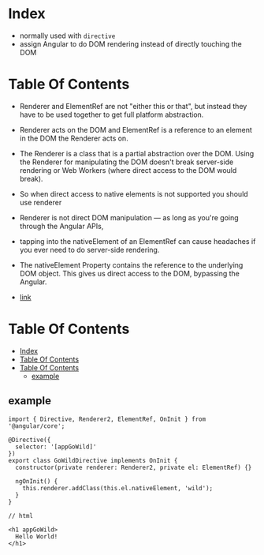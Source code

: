 # Index

- normally used with `directive`
- assign Angular to do DOM rendering instead of directly touching the DOM

# Table Of Contents

- Renderer and ElementRef are not "either this or that", but instead they have to be used together to get full platform abstraction.
- Renderer acts on the DOM and ElementRef is a reference to an element in the DOM the Renderer acts on.
- The Renderer is a class that is a partial abstraction over the DOM. Using the Renderer for manipulating the DOM doesn't break server-side rendering or Web Workers (where direct access to the DOM would break).
- So when direct access to native elements is not supported you should use renderer
- Renderer is not direct DOM manipulation — as long as you're going through the Angular APIs,
- tapping into the nativeElement of an ElementRef can cause headaches if you ever need to do server-side rendering.
- The nativeElement Property contains the reference to the underlying DOM object. This gives us direct access to the DOM, bypassing the Angular.

- [link](https://www.tektutorialshub.com/angular/renderer2-angular/)

# Table Of Contents

- [Index](#index)
- [Table Of Contents](#table-of-contents)
- [Table Of Contents](#table-of-contents-1)
  - [example](#example)

## example

```
import { Directive, Renderer2, ElementRef, OnInit } from '@angular/core';

@Directive({
  selector: '[appGoWild]'
})
export class GoWildDirective implements OnInit {
  constructor(private renderer: Renderer2, private el: ElementRef) {}

  ngOnInit() {
    this.renderer.addClass(this.el.nativeElement, 'wild');
  }
}

// html

<h1 appGoWild>
  Hello World!
</h1>
```
